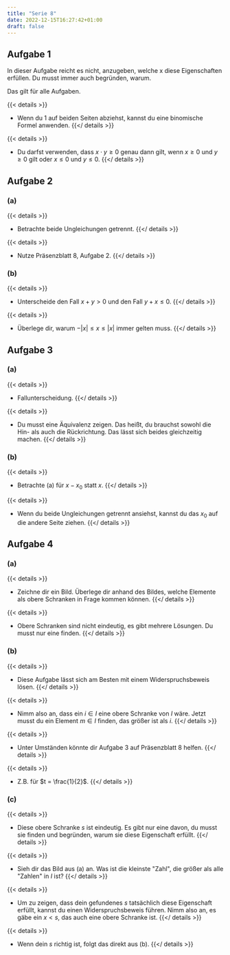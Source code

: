 ```yaml
---
title: "Serie 8"
date: 2022-12-15T16:27:42+01:00
draft: false
---
```


## Aufgabe 1

In dieser Aufgabe reicht es nicht, anzugeben, welche x diese Eigenschaften erfüllen. Du musst immer auch begründen, warum.

Das gilt für alle Aufgaben.

{{< details >}}
- Wenn du 1 auf beiden Seiten abziehst, kannst du eine binomische Formel anwenden.
{{</ details >}}

{{< details >}}
- Du darfst verwenden, dass $x \cdot y \geq 0$ genau dann gilt, wenn $x \geq 0$ und $y \geq 0$ gilt oder $x \leq 0$ und $y \leq 0$.
{{</ details >}}

## Aufgabe 2

### (a)

{{< details >}}
- Betrachte beide Ungleichungen getrennt.
{{</ details >}}

{{< details >}}
- Nutze Präsenzblatt 8, Aufgabe 2.
{{</ details >}}

### (b)

{{< details >}}
- Unterscheide den Fall $x+y > 0$ und den Fall $y+x \leq 0$.
{{</ details >}}

{{< details >}}
- Überlege dir, warum $-|x| \leq x \leq |x|$ immer gelten muss.
{{</ details >}}

## Aufgabe 3

### (a)

{{< details >}}
- Fallunterscheidung.
{{</ details >}}

{{< details >}}
- Du musst eine Äquivalenz zeigen. Das heißt, du brauchst sowohl die Hin- als auch die Rückrichtung. Das lässt sich beides gleichzeitig machen.
{{</ details >}}

### (b)

{{< details >}}
- Betrachte (a) für $x-x_0$ statt $x$.
{{</ details >}}

{{< details >}}
- Wenn du beide Ungleichungen getrennt ansiehst, kannst du das $x_0$ auf die andere Seite ziehen.
{{</ details >}}

## Aufgabe 4

### (a)

{{< details >}}
- Zeichne dir ein Bild. Überlege dir anhand des Bildes, welche Elemente als obere Schranken in Frage kommen können.
{{</ details >}}

{{< details >}}
- Obere Schranken sind nicht eindeutig, es gibt mehrere Lösungen. Du musst nur eine finden.
{{</ details >}}

### (b)

{{< details >}}
- Diese Aufgabe lässt sich am Besten mit einem Widerspruchsbeweis lösen.
{{</ details >}}

{{< details >}}
- Nimm also an, dass ein $i \in I$ eine obere Schranke von $I$ wäre. Jetzt musst du ein Element $m \in I$ finden, das größer ist als $i$.
{{</ details >}}

{{< details >}}
- Unter Umständen könnte dir Aufgabe 3 auf Präsenzblatt 8 helfen.
{{</ details >}}

{{< details >}}
- Z.B. für $t = \frac{1}{2}$.
{{</ details >}}

### (c)

{{< details >}}
- Diese obere Schranke $s$ ist eindeutig. Es gibt nur eine davon, du musst sie finden und begründen, warum sie diese Eigenschaft erfüllt.
{{</ details >}}

{{< details >}}
- Sieh dir das Bild aus (a) an. Was ist die kleinste "Zahl", die größer als alle "Zahlen" in $I$ ist?
{{</ details >}}

{{< details >}}
- Um zu zeigen, dass dein gefundenes $s$ tatsächlich diese Eigenschaft erfüllt, kannst du einen Widerspruchsbeweis führen. Nimm also an, es gäbe ein $x < s$, das auch eine obere Schranke ist.
{{</ details >}}

{{< details >}}
- Wenn dein $s$ richtig ist, folgt das direkt aus (b).
{{</ details >}}